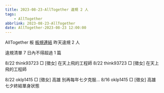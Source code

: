 ```yaml
---
title: 2023-08-23-AllTogether 違規 2 人
tags:
    - AllTogether
abbrlink: 2023-08-23-AllTogether
date: AllTogether-2023-08-23 12:00:00
---
```

AllTogether 板 [板規連結](https://www.ptt.cc/bbs/AllTogether/M.1643211430.A.5FB.html)
昨天違規 2 人
<!-- more -->

違規清單
7 日內不得超過 1 篇

8/22 think93723 □ [徵女] 在天上飛的工程師
8/22 think93723 □ [徵女] 在天上飛的工程師

8/22 oklp1415 □ [徵女] 高雄 別再每年七夕克服…
8/16 oklp1415 □ [徵女] 高雄 七夕終結單身狀態